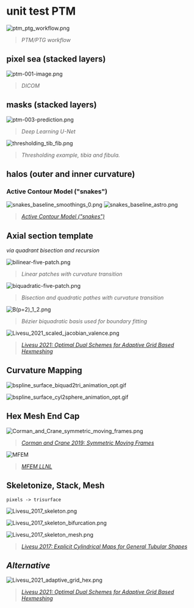 # unit test PTM

![ptm_ptg_workflow.png](fig/ptm_ptg_workflow.png)
> *PTM/PTG workflow*

## pixel sea (stacked layers)

![ptm-001-image.png](fig/ptm-001-image.png)
> *DICOM*

## masks (stacked layers)

![ptm-003-prediction.png](fig/ptm-003-prediction.png)
> *Deep Learning U-Net*

![thresholding_tib_fib.png](fig/thresholding_tib_fib.png)
> *Thresholding example, tibia and fibula.*

## halos (outer and inner curvature)

### Active Contour Model ("snakes") 
![snakes_baseline_smoothings_0.png](fig/snakes_baseline_smoothings_0.png)
![snakes_baseline_astro.png](fig/snakes_baseline_astro.png)

> [*Active Contour Model ("snakes")*](https://scikit-image.org/docs/dev/auto_examples/edges/plot_active_contours.html)

## Axial section template 

*via quadrant bisection and recursion*

![bilinear-five-patch.png](fig/bilinear-five-patch.png) 
> *Linear patches with curvature transition*

![biquadratic-five-patch.png](fig/biquadratic-five-patch.png)
> *Bisection and quadratic pathes with curvature transition*

![B(p=2)_1_2.png](fig/B(p=2)_1_2.png)
> *Bézier biquadratic basis used for boundary fitting*

![Livesu_2021_scaled_jacobian_valence.png](fig/Livesu_2021_scaled_jacobian_valence.png)
> [*Livesu 2021: Optimal Dual Schemes for Adaptive Grid Based Hexmeshing*](https://arxiv.org/pdf/2103.07745.pdf)

## Curvature Mapping

![bspline_surface_biquad2tri_animation_opt.gif](fig/bspline_surface_biquad2tri_animation_opt.gif)

![bspline_surface_cyl2sphere_animation_opt.gif](fig/bspline_surface_cyl2sphere_animation_opt.gif)

## Hex Mesh End Cap

![Corman_and_Crane_symmetric_moving_frames.png](fig/Corman_and_Crane_symmetric_moving_frames.png)
> [*Corman and Crane 2019: Symmetric Moving Frames*](https://dl.acm.org/doi/pdf/10.1145/3306346.3323029?casa_token=IqE4i_eSg1wAAAAA:7cSfPqjfz4-0LW9cvNRzmoQg_pjA8kslU2gVS-Tjo2vA1xl1504nky4ktFRqFWr-eQZVNMT2Dyds)

![MFEM](fig/mfem_llnl.png)
> [*MFEM LLNL*](https://computing.llnl.gov/projects/mfem-scalable-finite-element-discretization-library)

## Skeletonize, Stack, Mesh

`pixels -> trisurface`

![Livesu_2017_skeleton.png](fig/Livesu_2017_skeleton.png)

![Livesu_2017_skeleton_bifurcation.png](fig/Livesu_2017_skeleton_bifurcation.png)

![Livesu_2017_skeleton_mesh.png](fig/Livesu_2017_skeleton_mesh.png)

> [*Livesu 2017: Explicit Cylindrical Maps for General Tubular Shapes*](https://doi.org/10.1016/j.cad.2017.05.002)

## *Alternative*

![Livesu_2021_adaptive_grid_hex.png](fig/Livesu_2021_adaptive_grid_hex.png)
> [*Livesu 2021: Optimal Dual Schemes for Adaptive Grid Based Hexmeshing*](https://arxiv.org/pdf/2103.07745.pdf)
